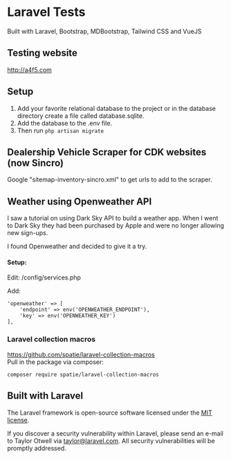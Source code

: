 # Laravel Tests

Built with Laravel, Bootstrap, MDBootstrap, Tailwind CSS and VueJS

## Testing website
http://a4f5.com
  
## Setup
1. Add your favorite relational database to the project or in the database directory create a file called database.sqlite.
2. Add the database to the .env file.
3. Then run ```php artisan migrate```
  
## Dealership Vehicle Scraper for CDK websites (now Sincro)
Google "sitemap-inventory-sincro.xml" to get urls to add to the scraper.  

## Weather using Openweather API
I saw a tutorial on using Dark Sky API to build a weather app.  When I went to Dark Sky they had been purchased by Apple and were no longer allowing new sign-ups.

I found Openweather and decided to give it a try.

#### Setup:
Edit: /config/services.php  

Add:
```
'openweather' => [  
    'endpoint' => env('OPENWEATHER_ENDPOINT'),  
    'key' => env('OPENWEATHER_KEY')  
], 
```

### Laravel collection macros
https://github.com/spatie/laravel-collection-macros  
Pull in the package via composer:
```
composer require spatie/laravel-collection-macros
```

## Built with Laravel
The Laravel framework is open-source software licensed under the [MIT license](https://opensource.org/licenses/MIT).
  
If you discover a security vulnerability within Laravel, please send an e-mail to Taylor Otwell via [taylor@laravel.com](mailto:taylor@laravel.com). All security vulnerabilities will be promptly addressed.
